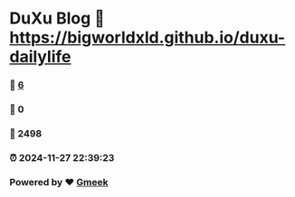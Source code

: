 # DuXu Blog :link: https://bigworldxld.github.io/duxu-dailylife 
### :page_facing_up: [6](https://bigworldxld.github.io/duxu-dailylife/tag.html) 
### :speech_balloon: 0 
### :hibiscus: 2498 
### :alarm_clock: 2024-11-27 22:39:23 
### Powered by :heart: [Gmeek](https://github.com/Meekdai/Gmeek)
